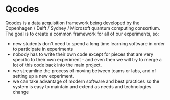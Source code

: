 # Qcodes

Qcodes is a data acquisition framework being developed by the Copenhagen / Delft / Sydney / Microsoft quantum computing consortium. The goal is to create a common framework for all of our experiments, so:
- new students don't need to spend a long time learning software in order to participate in experiments
- nobody has to write their own code except for pieces that are very specific to their own experiment - and even then we will try to merge a lot of this code back into the main project.
- we streamline the process of moving between teams or labs, and of setting up a new experiment.
- we can take advantage of modern software and best practices so the system is easy to maintain and extend as needs and technologies change

